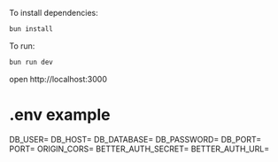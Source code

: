 To install dependencies:

```sh
bun install
```

To run:

```sh
bun run dev
```

open http://localhost:3000

# .env example

DB_USER=
DB_HOST=
DB_DATABASE=
DB_PASSWORD=
DB_PORT=
PORT=
ORIGIN_CORS=
BETTER_AUTH_SECRET=
BETTER_AUTH_URL=

